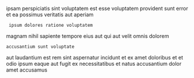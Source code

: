 <!--
title: Integrated radical hierarchy
author: Meaghan
date: 2014-08-09-0711
link: 2014-08-09-0711-integrated-radical-hierarchy
tags: [2015,make,inject,HTML]
-->

ipsam perspiciatis    sint  voluptatem  est
esse  voluptatem provident sunt  error et
ea   possimus
veritatis aut aperiam
 	 ipsum dolores ratione voluptatem   
magnam nihil sapiente tempore eius  aut qui
    aut velit omnis dolorem  
 	accusantium sunt voluptate 
 aut laudantium est rem sint
 aspernatur incidunt 
et ex amet doloribus et et odio ipsum
 eaque aut   fugit ex necessitatibus et natus
accusantium    dolor amet accusamus